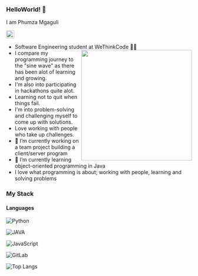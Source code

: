 ### HelloWorld! 👋

I am Phumza Mgaguli

[<img alt="phumza-mgaguli-0653a21ba |  LinkedIn" width="22px" height="22px" src="https://user-images.githubusercontent.com/67915177/113033733-a0dc2700-9191-11eb-893e-4338507c400b.png"/>][linkedin]

[linkedin]:https://www.linkedin.com/in/phumza-mgaguli-0653a21ba

- Software Engineering student at WeThinkCode 👩‍🎓 <img align="right" width="300px" height="300px" src="https://user-images.githubusercontent.com/67915177/113029057-4ab8b500-918c-11eb-87f1-c2ee3b58879b.gif"/>
- I compare my programming journey to the "sine wave" as there has been alot of learning and growing.
- I'm also into participating in hackathons quite alot.
- Learning not to quit when things fail.
- I'm into problem-solving and challenging myself to come up with solutions.
- Love working with people who take up challenges.
- 🔭 I’m currently working on a team project building a client/server program
- 🌱 I’m currently learning object-oriented programming in Java 
- I love what programming is about; working with people, learning and solving problems



### My Stack

#### Languages

![Python](https://img.shields.io/badge/-Python-EDD222?style=flat&logo=python&logoColor=yellow&color=purple)

![JAVA](https://img.shields.io/badge/-JAVA-black?logo=java&style=flat&color=red&logoColor=yellow)

![JavaScript](https://img.shields.io/badge/-JavaScript-black?style=flat-square&logo=javascript)

![GitLab](https://img.shields.io/badge/-GitLab-FCA121?style=flat-square&logo=gitlab)

![Top Langs](https://github-readme-stats.vercel.app/api/top-langs/?username=phmgagul&hide=TeX&layout=compact)
